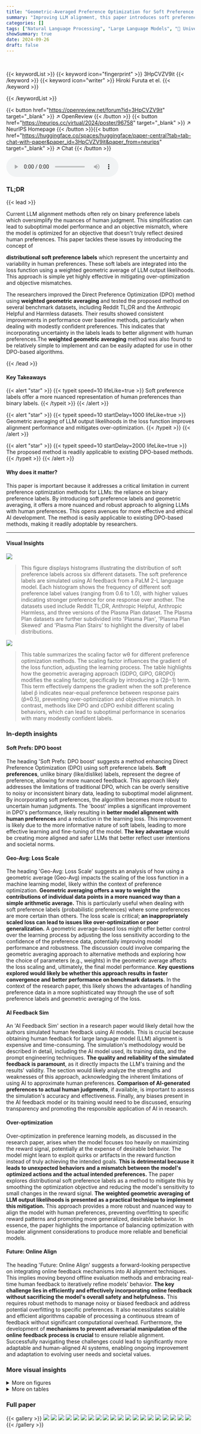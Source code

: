 ```yaml
---
title: "Geometric-Averaged Preference Optimization for Soft Preference Labels"
summary: "Improving LLM alignment, this paper introduces soft preference labels & geometric averaging in Direct Preference Optimization, consistently improving performance on standard benchmarks."
categories: []
tags: ["Natural Language Processing", "Large Language Models", "🏢 University of Tokyo",]
showSummary: true
date: 2024-09-26
draft: false
---
```


<br>

{{< keywordList >}}
{{< keyword icon="fingerprint" >}} 3HpCVZV9it {{< /keyword >}}
{{< keyword icon="writer" >}} Hiroki Furuta et el. {{< /keyword >}}
 
{{< /keywordList >}}

{{< button href="https://openreview.net/forum?id=3HpCVZV9it" target="_blank" >}}
↗ OpenReview
{{< /button >}}
{{< button href="https://neurips.cc/virtual/2024/poster/96758" target="_blank" >}}
↗ NeurIPS Homepage
{{< /button >}}{{< button href="https://huggingface.co/spaces/huggingface/paper-central?tab=tab-chat-with-paper&paper_id=3HpCVZV9it&paper_from=neurips" target="_blank" >}}
↗ Chat
{{< /button >}}



<audio controls>
    <source src="https://ai-paper-reviewer.com/3HpCVZV9it/podcast.wav" type="audio/wav">
    Your browser does not support the audio element.
</audio>


### TL;DR


{{< lead >}}

Current LLM alignment methods often rely on binary preference labels which oversimplify the nuances of human judgment. This simplification can lead to suboptimal model performance and an objective mismatch, where the model is optimized for an objective that doesn't truly reflect desired human preferences. This paper tackles these issues by introducing the concept of 

**distributional soft preference labels** which represent the uncertainty and variability in human preferences. These soft labels are integrated into the loss function using a weighted geometric average of LLM output likelihoods.  This approach is simple yet highly effective in mitigating over-optimization and objective mismatches. 

The researchers improved the Direct Preference Optimization (DPO) method using **weighted geometric averaging** and tested the proposed method on several benchmark datasets, including Reddit TL;DR and the Anthropic Helpful and Harmless datasets. Their results showed consistent improvements in performance over baseline methods, particularly when dealing with modestly confident preferences. This indicates that incorporating uncertainty in the labels leads to better alignment with human preferences.The **weighted geometric averaging** method was also found to be relatively simple to implement and can be easily adapted for use in other DPO-based algorithms.

{{< /lead >}}


#### Key Takeaways

{{< alert "star" >}}
{{< typeit speed=10 lifeLike=true >}} Soft preference labels offer a more nuanced representation of human preferences than binary labels. {{< /typeit >}}
{{< /alert >}}

{{< alert "star" >}}
{{< typeit speed=10 startDelay=1000 lifeLike=true >}} Geometric averaging of LLM output likelihoods in the loss function improves alignment performance and mitigates over-optimization. {{< /typeit >}}
{{< /alert >}}

{{< alert "star" >}}
{{< typeit speed=10 startDelay=2000 lifeLike=true >}} The proposed method is readily applicable to existing DPO-based methods. {{< /typeit >}}
{{< /alert >}}

#### Why does it matter?
This paper is important because it addresses a critical limitation in current preference optimization methods for LLMs: the reliance on binary preference labels. By introducing soft preference labels and geometric averaging, it offers a more nuanced and robust approach to aligning LLMs with human preferences. This opens avenues for more effective and ethical AI development.  The method is easily applicable to existing DPO-based methods, making it readily adoptable by researchers.

------
#### Visual Insights



![](https://ai-paper-reviewer.com/3HpCVZV9it/figures_5_1.jpg)

> This figure displays histograms illustrating the distribution of soft preference labels across six different datasets.  The soft preference labels are simulated using AI feedback from a PaLM 2-L language model.  Each histogram shows the frequency of different soft preference label values (ranging from 0.6 to 1.0), with higher values indicating stronger preference for one response over another.  The datasets used include Reddit TL;DR, Anthropic Helpful, Anthropic Harmless, and three versions of the Plasma Plan dataset. The Plasma Plan datasets are further subdivided into 'Plasma Plan', 'Plasma Plan Skewed' and 'Plasma Plan Stairs' to highlight the diversity of label distributions.





![](https://ai-paper-reviewer.com/3HpCVZV9it/tables_4_1.jpg)

> This table summarizes the scaling factor wθ for different preference optimization methods.  The scaling factor influences the gradient of the loss function, adjusting the learning process.  The table highlights how the geometric averaging approach (GDPO, GIPO, GROPO) modifies the scaling factor, specifically by introducing a (2p̂−1) term. This term effectively dampens the gradient when the soft preference label p̂ indicates near-equal preference between response pairs (p̂≈0.5), preventing over-optimization and objective mismatch. In contrast, methods like DPO and cDPO exhibit different scaling behaviors, which can lead to suboptimal performance in scenarios with many modestly confident labels.





### In-depth insights


#### Soft Prefs: DPO boost
The heading 'Soft Prefs: DPO boost' suggests a method enhancing Direct Preference Optimization (DPO) using soft preference labels.  **Soft preferences**, unlike binary (like/dislike) labels, represent the degree of preference, allowing for more nuanced feedback. This approach likely addresses the limitations of traditional DPO, which can be overly sensitive to noisy or inconsistent binary data, leading to suboptimal model alignment. By incorporating soft preferences, the algorithm becomes more robust to uncertain human judgments. The 'boost' implies a significant improvement in DPO's performance, likely resulting in **better model alignment with human preferences** and a reduction in the learning loss. This improvement is likely due to the more informative nature of soft labels, leading to more effective learning and fine-tuning of the model.  **The key advantage** would be creating more aligned and safer LLMs that better reflect user intentions and societal norms.

#### Geo-Avg: Loss Scale
The heading 'Geo-Avg: Loss Scale' suggests an analysis of how using a geometric average (Geo-Avg) impacts the scaling of the loss function in a machine learning model, likely within the context of preference optimization.  **Geometric averaging offers a way to weight the contributions of individual data points in a more nuanced way than a simple arithmetic average.**  This is particularly useful when dealing with soft preference labels (probabilistic preferences) where some preferences are more certain than others.  The loss scale is critical; **an inappropriately scaled loss can lead to issues like over-optimization or poor generalization.**  A geometric average-based loss might offer better control over the learning process by adjusting the loss sensitivity according to the confidence of the preference data, potentially improving model performance and robustness. The discussion could involve comparing the geometric averaging approach to alternative methods and exploring how the choice of parameters (e.g., weights) in the geometric average affects the loss scaling and, ultimately, the final model performance. **Key questions explored would likely be whether this approach results in faster convergence and better performance on benchmark datasets.** In the context of the research paper, this likely shows the advantages of handling preference data in a more sophisticated way through the use of soft preference labels and geometric averaging of the loss.

#### AI Feedback Sim
An 'AI Feedback Sim' section in a research paper would likely detail how the authors simulated human feedback using AI models.  This is crucial because obtaining human feedback for large language model (LLM) alignment is expensive and time-consuming.  The simulation's methodology would be described in detail, including the AI model used, its training data, and the prompt engineering techniques. **The quality and reliability of the simulated feedback is paramount**, as it directly impacts the LLM's training and the results' validity.  The section would likely analyze the strengths and weaknesses of this approach, acknowledging the inherent limitations of using AI to approximate human preferences.  **Comparison of AI-generated preferences to actual human judgments**, if available, is important to assess the simulation's accuracy and effectiveness. Finally, any biases present in the AI feedback model or its training would need to be discussed, ensuring transparency and promoting the responsible application of AI in research.

#### Over-optimization
Over-optimization in preference learning models, as discussed in the research paper, arises when the model focuses too heavily on maximizing the reward signal, potentially at the expense of desirable behavior.  The model might learn to exploit quirks or artifacts in the reward function instead of truly achieving the intended goals. **This is detrimental because it leads to unexpected behaviors and a mismatch between the model's optimized actions and the actual intended preferences.** The paper explores distributional soft preference labels as a method to mitigate this by smoothing the optimization objective and reducing the model's sensitivity to small changes in the reward signal. **The weighted geometric averaging of LLM output likelihoods is presented as a practical technique to implement this mitigation.** This approach provides a more robust and nuanced way to align the model with human preferences, preventing overfitting to specific reward patterns and promoting more generalized, desirable behavior. In essence, the paper highlights the importance of balancing optimization with broader alignment considerations to produce more reliable and beneficial models.

#### Future: Online Align
The heading 'Future: Online Align' suggests a forward-looking perspective on integrating online feedback mechanisms into AI alignment techniques. This implies moving beyond offline evaluation methods and embracing real-time human feedback to iteratively refine models' behavior.  **The key challenge lies in efficiently and effectively incorporating online feedback without sacrificing the model's overall safety and helpfulness.**  This requires robust methods to manage noisy or biased feedback and address potential overfitting to specific preferences.  It also necessitates scalable and efficient algorithms capable of processing a continuous stream of feedback without significant computational overhead.  Furthermore, the development of **mechanisms to prevent adversarial manipulation of the online feedback process is crucial** to ensure reliable alignment.  Successfully navigating these challenges could lead to significantly more adaptable and human-aligned AI systems, enabling ongoing improvement and adaptation to evolving user needs and societal values.


### More visual insights

<details>
<summary>More on figures
</summary>


![](https://ai-paper-reviewer.com/3HpCVZV9it/figures_7_1.jpg)

> This figure consists of two parts. The left panel shows scaling factors for the gradient of three different methods (DPO, cDPO, GDPO) as a function of the reward difference. It illustrates how geometric averaging in GDPO adjusts the gradient scale based on soft preference labels, reducing the impact of less confident preferences. The right panel demonstrates a 1D bandit problem with 100 actions, comparing the policy probability mass distribution from different methods. This part demonstrates that GDPO can successfully address the objective mismatch and over-optimization issues faced by other methods by focusing on high reward regions, unlike cDPO which focuses on accurately fitting data distribution, potentially leading to suboptimal solutions.


![](https://ai-paper-reviewer.com/3HpCVZV9it/figures_8_1.jpg)

> The left panel shows how the scaling factor in the gradient calculation changes with different soft preference labels (p) and reward difference values (h(x, y1, y2)) for DPO, cDPO, and GDPO.  GDPO dynamically adjusts the gradient scale based on the confidence of the soft labels. The right panel compares the performance of DPO, cDPO, and GDPO on a 1D bandit problem.  It demonstrates that while cDPO precisely fits the training data distribution, leading to a mode in a low-reward region, DPO and GDPO are better at focusing on higher-reward regions.


![](https://ai-paper-reviewer.com/3HpCVZV9it/figures_8_2.jpg)

> The figure demonstrates the effect of weighted geometric averaging on gradient scaling and policy learning in a 1D bandit problem. The left panel shows how GDPO adjusts gradient scaling based on soft preference labels, mitigating over-optimization issues. The right panel compares the action distributions of DPO, cDPO, and GDPO, highlighting GDPO's ability to assign probability mass to high-reward regions, unlike cDPO which accurately fits the data distribution but places its mode in a low-reward area.


![](https://ai-paper-reviewer.com/3HpCVZV9it/figures_9_1.jpg)

> The left panel shows how the scaling factor in the gradient of the loss function changes with the soft preference labels for three different optimization methods: DPO, cDPO, and GDPO.  GDPO adjusts the gradient scale based on the soft preference, effectively minimizing the loss when responses are equally preferred. The right panel illustrates a 1D bandit problem comparing the policies learned by DPO, cDPO, and GDPO. It highlights that while cDPO accurately fits the training data distribution, DPO and GDPO place more probability mass in high-reward regions, showing better alignment with true reward.


![](https://ai-paper-reviewer.com/3HpCVZV9it/figures_16_1.jpg)

> The figure's left panel displays scaling factors influencing the gradient of different objective functions (DPO, cDPO, GDPO) as a function of the reward difference.  GDPO dynamically adjusts the gradient scale based on soft preference labels. The right panel presents a 1-D bandit problem where cDPO accurately models the data distribution but peaks in a low-reward area, while DPO and GDPO assign higher probability mass to high-reward regions.


![](https://ai-paper-reviewer.com/3HpCVZV9it/figures_17_1.jpg)

> The figure on the left shows how the scaling factor in the gradient of three different optimization objectives (DPO, cDPO, and GDPO) changes with the reward difference.  Geometric averaging (GDPO) adapts the gradient scale according to soft preference labels, effectively reducing the gradient's influence when preferences are weak or uncertain. The figure on the right illustrates the performance of the three methods on a 1-D bandit problem, demonstrating GDPO's ability to focus probability mass on high-reward actions, unlike cDPO which fits the data distribution but fails to prioritize high-reward regions.


![](https://ai-paper-reviewer.com/3HpCVZV9it/figures_21_1.jpg)

> The left panel of Figure 1 shows how the gradient scaling factor changes based on the soft preference labels and the reward difference between two outputs.  Geometric averaging (GDPO) dynamically adjusts the gradient scale, reducing its magnitude when outputs are equally preferred and keeping the scale when one output is highly preferred. The right panel illustrates a 1D bandit problem where cDPO precisely fits the data distribution but is stuck in a low-reward region, while DPO and GDPO focus more on high-reward regions.


![](https://ai-paper-reviewer.com/3HpCVZV9it/figures_22_1.jpg)

> The left panel shows how the scaling factor in the gradient of three different objectives (DPO, cDPO, GDPO) varies with the reward difference h(x,y1,y2) and the soft preference label p. GDPO adjusts the scale based on p, reducing the effect from equally good pairs, while DPO and cDPO do not. The right panel illustrates a 1D bandit problem where cDPO accurately fits the data distribution but focuses on a low-reward region, while DPO and GDPO assign probability mass to high-reward regions.


![](https://ai-paper-reviewer.com/3HpCVZV9it/figures_23_1.jpg)

> This figure demonstrates the effects of weighted geometric averaging on gradient scaling and policy optimization.  The left panel shows how the scaling factor (ωθ) in the gradient of the loss function adapts to different values of the soft preference label (p̂). GDPO reduces the gradient magnitude for labels close to 0.5 (equal preference), while maintaining it for labels close to 1 (strong preference).  The right panel visualizes a 1D bandit problem, comparing the action distributions learned by three different methods (DPO, cDPO, and GDPO). cDPO accurately matches the data distribution but favors a low-reward action. In contrast, DPO and GDPO assign significant probability mass to high-reward actions, showing that geometric averaging helps avoid overfitting and achieve better performance.


![](https://ai-paper-reviewer.com/3HpCVZV9it/figures_23_2.jpg)

> The figure compares three different preference optimization methods (DPO, cDPO, and GDPO) in terms of their gradient scaling factors and performance on a 1D bandit problem. The left panel shows that GDPO adjusts the scale of the gradient based on the soft preference labels, effectively mitigating over-optimization. The right panel shows the action distribution of the learned policies of three methods trained on 1D bandit problem with 100 actions.  While cDPO accurately fits the training data, it tends to select actions with low rewards. DPO and GDPO perform better, selecting actions with higher rewards.


![](https://ai-paper-reviewer.com/3HpCVZV9it/figures_25_1.jpg)

> The figure shows two plots. The left plot shows the scaling factors for different preference optimization methods (DPO, cDPO, GDPO) as a function of the reward difference.  Geometric averaging (GDPO) adapts the scale of the gradient based on the soft preference labels. The right plot shows results for a 1-D bandit problem with 100 actions, comparing the learned policy distributions for DPO, cDPO, and GDPO.  It demonstrates that GDPO and DPO can better assign probability mass to high-reward regions compared to cDPO, which fits the data distribution but concentrates probability mass in a low-reward area.


![](https://ai-paper-reviewer.com/3HpCVZV9it/figures_26_1.jpg)

> The left panel of Figure 1 shows how the gradient scaling factors of DPO, cDPO, and GDPO vary with the reward difference (h(x, y1, y2)) and soft preference labels (p).  GDPO adapts its scaling factor based on p, reducing the influence of gradients from pairs with low preference similarity (p ≈ 0.5). The right panel contrasts the learned action distributions of DPO, cDPO, and GDPO in a 1-D bandit problem. It demonstrates that while cDPO accurately models the data distribution, it centers on a low-reward region; whereas DPO and GDPO effectively allocate probability mass to high-reward regions.


</details>




<details>
<summary>More on tables
</summary>


![](https://ai-paper-reviewer.com/3HpCVZV9it/tables_6_1.jpg)
> This table presents the winning rates of different preference optimization methods on four datasets: Reddit TL;DR, Anthropic Helpful, Anthropic Harmless, and Plasma Plan.  The winning rate is calculated using both binary and percentage judgements by a PaLM 2-L instruction-tuned model.  The results show that methods incorporating weighted geometric averaging consistently outperform other methods, especially on datasets with a higher proportion of moderately confident preference labels. Statistical significance testing confirms the superiority of the geometric averaging methods.

![](https://ai-paper-reviewer.com/3HpCVZV9it/tables_24_1.jpg)
> This table presents the results of comparing different preference optimization methods on four datasets: Reddit TL;DR, Anthropic Helpful, Anthropic Harmless, and Plasma Plan.  The methods are categorized into baseline algorithms (SFT, DPO, CDPO, IPO, CIPO, ROPO) and those using geometric averaging (GDPO, GIPO, GROPO). The table shows the winning rate for each method using two judgment types: binary and percentage. The results highlight that geometric averaging methods consistently outperform baseline methods, especially on datasets with more modestly-confident labels.  Statistical significance testing (p<0.01 using Wilcoxon signed-rank test) confirms the superiority of the geometric averaging methods.

![](https://ai-paper-reviewer.com/3HpCVZV9it/tables_24_2.jpg)
> This table presents the win rates of different methods on four datasets: Reddit TL;DR, Anthropic Helpful, Anthropic Harmless, and Plasma Plan.  The win rate is calculated using both binary and percentage judgments. The table highlights that methods incorporating geometric averaging consistently outperform methods without it, especially when the datasets contain more moderately confident labels.  Statistical significance testing supports these findings.

![](https://ai-paper-reviewer.com/3HpCVZV9it/tables_24_3.jpg)
> This table presents the agreement accuracy between human judges and Large Language Model (LLM) judges (using PaLM 2-L and GPT-3.5) on a preference task.  The numbers represent the counts of agreements between the human judges and each LLM judge, and the overall accuracy reflects the level of concordance between human and LLM assessments of preference.

![](https://ai-paper-reviewer.com/3HpCVZV9it/tables_28_1.jpg)
> This table presents the winning rate results for several different methods on four different datasets.  The methods are compared using both binary and percentage judgments.  The table shows that methods using geometric averaging consistently outperform other methods, especially when the datasets contain many labels with moderate confidence.

![](https://ai-paper-reviewer.com/3HpCVZV9it/tables_28_2.jpg)
> This table presents the winning rates of different methods (SFT, DPO, CDPO, GDPO, IPO, CIPO, GIPO, ROPO, GROPO) on four datasets: Reddit TL;DR, Anthropic Helpful, Anthropic Harmless, and Plasma Plan.  The winning rate is calculated using two different judging methods: binary and percentage. The table highlights the consistently superior performance of methods employing geometric averaging (GDPO, GIPO, GROPO) compared to baselines, especially when the datasets contain a higher proportion of moderately confident labels. Statistical significance testing confirms these results.

![](https://ai-paper-reviewer.com/3HpCVZV9it/tables_29_1.jpg)
> This table presents the results of an experiment designed to evaluate the performance of different methods in aligning LLMs with multiple, potentially conflicting preferences.  The experiment uses the Anthropic Helpfulness and Harmlessness datasets simultaneously during training.  The table shows the winning rates (binary and percentage) achieved by different methods, comparing the output of the trained LLMs to a reference model (PaLM 2-L).  The key finding is that GDPO (the proposed method) outperforms other methods, particularly DPO, which shows performance degradation due to the conflicting preferences.

![](https://ai-paper-reviewer.com/3HpCVZV9it/tables_29_2.jpg)
> This table presents the winning rates of different preference optimization methods on four datasets: Reddit TL;DR, Anthropic Helpful, Anthropic Harmless, and Plasma Plan.  The winning rate is calculated using both binary and percentage judgments.  The results show that methods incorporating geometric averaging consistently outperform those without, particularly when datasets contain a higher proportion of moderately confident labels.

</details>




### Full paper

{{< gallery >}}
<img src="https://ai-paper-reviewer.com/3HpCVZV9it/1.png" class="grid-w50 md:grid-w33 xl:grid-w25" />
<img src="https://ai-paper-reviewer.com/3HpCVZV9it/2.png" class="grid-w50 md:grid-w33 xl:grid-w25" />
<img src="https://ai-paper-reviewer.com/3HpCVZV9it/3.png" class="grid-w50 md:grid-w33 xl:grid-w25" />
<img src="https://ai-paper-reviewer.com/3HpCVZV9it/4.png" class="grid-w50 md:grid-w33 xl:grid-w25" />
<img src="https://ai-paper-reviewer.com/3HpCVZV9it/5.png" class="grid-w50 md:grid-w33 xl:grid-w25" />
<img src="https://ai-paper-reviewer.com/3HpCVZV9it/6.png" class="grid-w50 md:grid-w33 xl:grid-w25" />
<img src="https://ai-paper-reviewer.com/3HpCVZV9it/7.png" class="grid-w50 md:grid-w33 xl:grid-w25" />
<img src="https://ai-paper-reviewer.com/3HpCVZV9it/8.png" class="grid-w50 md:grid-w33 xl:grid-w25" />
<img src="https://ai-paper-reviewer.com/3HpCVZV9it/9.png" class="grid-w50 md:grid-w33 xl:grid-w25" />
<img src="https://ai-paper-reviewer.com/3HpCVZV9it/10.png" class="grid-w50 md:grid-w33 xl:grid-w25" />
<img src="https://ai-paper-reviewer.com/3HpCVZV9it/11.png" class="grid-w50 md:grid-w33 xl:grid-w25" />
<img src="https://ai-paper-reviewer.com/3HpCVZV9it/12.png" class="grid-w50 md:grid-w33 xl:grid-w25" />
<img src="https://ai-paper-reviewer.com/3HpCVZV9it/13.png" class="grid-w50 md:grid-w33 xl:grid-w25" />
<img src="https://ai-paper-reviewer.com/3HpCVZV9it/14.png" class="grid-w50 md:grid-w33 xl:grid-w25" />
<img src="https://ai-paper-reviewer.com/3HpCVZV9it/15.png" class="grid-w50 md:grid-w33 xl:grid-w25" />
<img src="https://ai-paper-reviewer.com/3HpCVZV9it/16.png" class="grid-w50 md:grid-w33 xl:grid-w25" />
<img src="https://ai-paper-reviewer.com/3HpCVZV9it/17.png" class="grid-w50 md:grid-w33 xl:grid-w25" />
<img src="https://ai-paper-reviewer.com/3HpCVZV9it/18.png" class="grid-w50 md:grid-w33 xl:grid-w25" />
<img src="https://ai-paper-reviewer.com/3HpCVZV9it/19.png" class="grid-w50 md:grid-w33 xl:grid-w25" />
<img src="https://ai-paper-reviewer.com/3HpCVZV9it/20.png" class="grid-w50 md:grid-w33 xl:grid-w25" />
{{< /gallery >}}